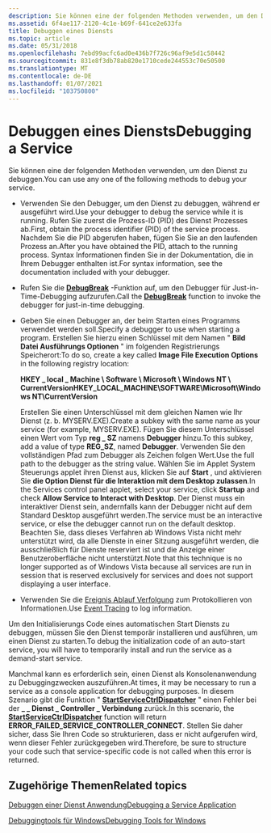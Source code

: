 ```yaml
---
description: Sie können eine der folgenden Methoden verwenden, um den Dienst zu debuggen.
ms.assetid: 6f4ae117-2120-4c1e-b69f-641ce2e633fa
title: Debuggen eines Diensts
ms.topic: article
ms.date: 05/31/2018
ms.openlocfilehash: 7ebd99acfc6ad0e436b7f726c96af9e5d1c58442
ms.sourcegitcommit: 831e8f3db78ab820e1710cede244553c70e50500
ms.translationtype: MT
ms.contentlocale: de-DE
ms.lasthandoff: 01/07/2021
ms.locfileid: "103750800"
---
```

# <a name="debugging-a-service"></a><span data-ttu-id="5f16b-103">Debuggen eines Diensts</span><span class="sxs-lookup"><span data-stu-id="5f16b-103">Debugging a Service</span></span>

<span data-ttu-id="5f16b-104">Sie können eine der folgenden Methoden verwenden, um den Dienst zu debuggen.</span><span class="sxs-lookup"><span data-stu-id="5f16b-104">You can use any one of the following methods to debug your service.</span></span>

-   <span data-ttu-id="5f16b-105">Verwenden Sie den Debugger, um den Dienst zu debuggen, während er ausgeführt wird.</span><span class="sxs-lookup"><span data-stu-id="5f16b-105">Use your debugger to debug the service while it is running.</span></span> <span data-ttu-id="5f16b-106">Rufen Sie zuerst die Prozess-ID (PID) des Dienst Prozesses ab.</span><span class="sxs-lookup"><span data-stu-id="5f16b-106">First, obtain the process identifier (PID) of the service process.</span></span> <span data-ttu-id="5f16b-107">Nachdem Sie die PID abgerufen haben, fügen Sie Sie an den laufenden Prozess an.</span><span class="sxs-lookup"><span data-stu-id="5f16b-107">After you have obtained the PID, attach to the running process.</span></span> <span data-ttu-id="5f16b-108">Syntax Informationen finden Sie in der Dokumentation, die in Ihrem Debugger enthalten ist.</span><span class="sxs-lookup"><span data-stu-id="5f16b-108">For syntax information, see the documentation included with your debugger.</span></span>
-   <span data-ttu-id="5f16b-109">Rufen Sie die [**DebugBreak**](/windows/desktop/api/debugapi/nf-debugapi-debugbreak) -Funktion auf, um den Debugger für Just-in-Time-Debugging aufzurufen.</span><span class="sxs-lookup"><span data-stu-id="5f16b-109">Call the [**DebugBreak**](/windows/desktop/api/debugapi/nf-debugapi-debugbreak) function to invoke the debugger for just-in-time debugging.</span></span>
-   <span data-ttu-id="5f16b-110">Geben Sie einen Debugger an, der beim Starten eines Programms verwendet werden soll.</span><span class="sxs-lookup"><span data-stu-id="5f16b-110">Specify a debugger to use when starting a program.</span></span> <span data-ttu-id="5f16b-111">Erstellen Sie hierzu einen Schlüssel mit dem Namen " **Bild Datei Ausführungs Optionen** " im folgenden Registrierungs Speicherort:</span><span class="sxs-lookup"><span data-stu-id="5f16b-111">To do so, create a key called **Image File Execution Options** in the following registry location:</span></span>

    <span data-ttu-id="5f16b-112">**HKEY \_ local \_ Machine \\ Software \\ Microsoft \\ Windows NT \\ CurrentVersion**</span><span class="sxs-lookup"><span data-stu-id="5f16b-112">**HKEY\_LOCAL\_MACHINE\\SOFTWARE\\Microsoft\\Windows NT\\CurrentVersion**</span></span>

    <span data-ttu-id="5f16b-113">Erstellen Sie einen Unterschlüssel mit dem gleichen Namen wie Ihr Dienst (z. b. MYSERV.EXE).</span><span class="sxs-lookup"><span data-stu-id="5f16b-113">Create a subkey with the same name as your service (for example, MYSERV.EXE).</span></span> <span data-ttu-id="5f16b-114">Fügen Sie diesem Unterschlüssel einen Wert vom Typ **reg \_ SZ** namens **Debugger** hinzu.</span><span class="sxs-lookup"><span data-stu-id="5f16b-114">To this subkey, add a value of type **REG\_SZ**, named **Debugger**.</span></span> <span data-ttu-id="5f16b-115">Verwenden Sie den vollständigen Pfad zum Debugger als Zeichen folgen Wert.</span><span class="sxs-lookup"><span data-stu-id="5f16b-115">Use the full path to the debugger as the string value.</span></span> <span data-ttu-id="5f16b-116">Wählen Sie im Applet System Steuerungs applet ihren Dienst aus, klicken Sie auf **Start** , und aktivieren Sie **die Option Dienst für die Interaktion mit dem Desktop zulassen**.</span><span class="sxs-lookup"><span data-stu-id="5f16b-116">In the Services control panel applet, select your service, click **Startup** and check **Allow Service to Interact with Desktop**.</span></span> <span data-ttu-id="5f16b-117">Der Dienst muss ein interaktiver Dienst sein, andernfalls kann der Debugger nicht auf dem Standard Desktop ausgeführt werden.</span><span class="sxs-lookup"><span data-stu-id="5f16b-117">The service must be an interactive service, or else the debugger cannot run on the default desktop.</span></span> <span data-ttu-id="5f16b-118">Beachten Sie, dass dieses Verfahren ab Windows Vista nicht mehr unterstützt wird, da alle Dienste in einer Sitzung ausgeführt werden, die ausschließlich für Dienste reserviert ist und die Anzeige einer Benutzeroberfläche nicht unterstützt.</span><span class="sxs-lookup"><span data-stu-id="5f16b-118">Note that this technique is no longer supported as of Windows Vista because all services are run in session that is reserved exclusively for services and does not support displaying a user interface.</span></span>

-   <span data-ttu-id="5f16b-119">Verwenden Sie die [Ereignis Ablauf Verfolgung](/windows/desktop/ETW/event-tracing-portal) zum Protokollieren von Informationen.</span><span class="sxs-lookup"><span data-stu-id="5f16b-119">Use [Event Tracing](/windows/desktop/ETW/event-tracing-portal) to log information.</span></span>

<span data-ttu-id="5f16b-120">Um den Initialisierungs Code eines automatischen Start Diensts zu debuggen, müssen Sie den Dienst temporär installieren und ausführen, um einen Dienst zu starten.</span><span class="sxs-lookup"><span data-stu-id="5f16b-120">To debug the initialization code of an auto-start service, you will have to temporarily install and run the service as a demand-start service.</span></span>

<span data-ttu-id="5f16b-121">Manchmal kann es erforderlich sein, einen Dienst als Konsolenanwendung zu Debuggingzwecken auszuführen.</span><span class="sxs-lookup"><span data-stu-id="5f16b-121">At times, it may be necessary to run a service as a console application for debugging purposes.</span></span> <span data-ttu-id="5f16b-122">In diesem Szenario gibt die Funktion " [**StartServiceCtrlDispatcher**](/windows/desktop/api/Winsvc/nf-winsvc-startservicectrldispatchera) " einen Fehler bei der **\_ \_ Dienst \_ Controller \_ Verbindung** zurück.</span><span class="sxs-lookup"><span data-stu-id="5f16b-122">In this scenario, the [**StartServiceCtrlDispatcher**](/windows/desktop/api/Winsvc/nf-winsvc-startservicectrldispatchera) function will return **ERROR\_FAILED\_SERVICE\_CONTROLLER\_CONNECT**.</span></span> <span data-ttu-id="5f16b-123">Stellen Sie daher sicher, dass Sie Ihren Code so strukturieren, dass er nicht aufgerufen wird, wenn dieser Fehler zurückgegeben wird.</span><span class="sxs-lookup"><span data-stu-id="5f16b-123">Therefore, be sure to structure your code such that service-specific code is not called when this error is returned.</span></span>

## <a name="related-topics"></a><span data-ttu-id="5f16b-124">Zugehörige Themen</span><span class="sxs-lookup"><span data-stu-id="5f16b-124">Related topics</span></span>

<dl> <dt>

[<span data-ttu-id="5f16b-125">Debuggen einer Dienst Anwendung</span><span class="sxs-lookup"><span data-stu-id="5f16b-125">Debugging a Service Application</span></span>](https://msdn.microsoft.com/library/cc267835.aspx)
</dt> <dt>

[<span data-ttu-id="5f16b-126">Debuggingtools für Windows</span><span class="sxs-lookup"><span data-stu-id="5f16b-126">Debugging Tools for Windows</span></span>](https://msdn.microsoft.com/library/cc267445.aspx)
</dt> </dl>

 

 
